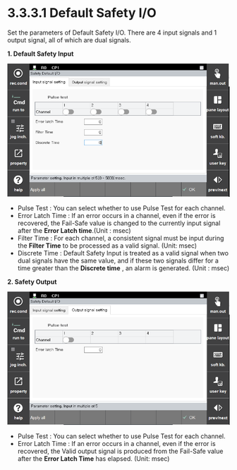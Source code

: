 ﻿# 3.3.3.1 Default Safety I/O

Set the parameters of Default Safety I/O.
There are 4 input signals and 1 output signal, all of which are dual signals.

**1. Default Safety Input**

![Default Input Image](../../../_assets/safetyio_profisafe/default_in.PNG)

 - Pulse Test : You can select whether to use Pulse Test for each channel.
 - Error Latch Time : If an error occurs in a channel, even if the error is recovered, the Fail-Safe value is changed to the currently input signal after the **Error Latch time**.(Unit : msec)
 - Filter Time : For each channel, a consistent signal must be input during the **Filter Time** to be processed as a valid signal. (Unit: msec)
 - Discrete Time : Default Safety Input is treated as a valid signal when two dual signals have the same value, and if these two signals differ for a time greater than the **Discrete time** , an alarm is generated. (Unit : msec)
 
**2. Safety Output**

![Default Output Image](../../../_assets/safetyio_profisafe/default_out.PNG)

 - Pulse Test : You can select whether to use Pulse Test for each channel.
 - Error Latch Time : If an error occurs in a channel, even if the error is recovered, the Valid output signal is produced from the Fail-Safe value after the **Error Latch Time** has elapsed. (Unit: msec)


